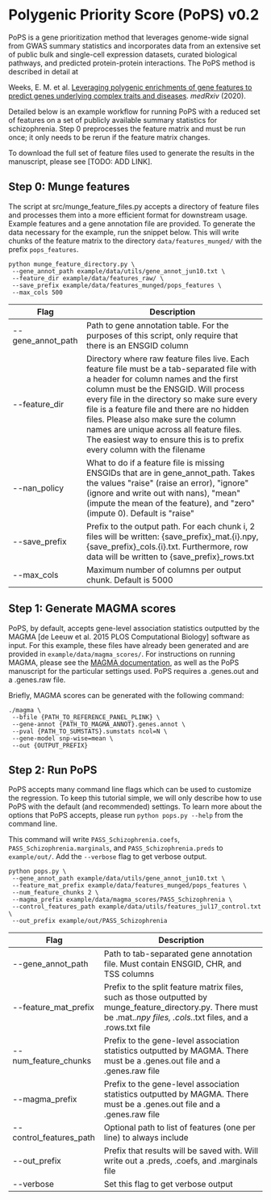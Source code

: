 # Polygenic Priority Score (PoPS) v0.2

PoPS is a gene prioritization method that leverages genome-wide signal from GWAS summary statistics and incorporates data from an extensive set of public bulk and single-cell expression datasets, curated biological pathways, and predicted protein-protein interactions. The PoPS method is described in detail at

Weeks, E. M. et al. [Leveraging polygenic enrichments of gene features to predict genes underlying complex traits and diseases](https://www.medrxiv.org/content/10.1101/2020.09.08.20190561v1). *medRxiv* (2020).

Detailed below is an example workflow for running PoPS with a reduced set of features on a set of publicly available summary statistics for schizophrenia. Step 0 preprocesses the feature matrix and must be run once; it only needs to be rerun if the feature matrix changes.

To download the full set of feature files used to generate the results in the manuscript, please see [TODO: ADD LINK].

## Step 0: Munge features

The script at src/munge_feature_files.py accepts a directory of feature files and processes them into a more efficient format for downstream usage. Example features and a gene annotation file are provided. To generate the data necessary for the example, run the snippet below. This will write chunks of the feature matrix to the directory `data/features_munged/` with the prefix `pops_features`.

```
python munge_feature_directory.py \
 --gene_annot_path example/data/utils/gene_annot_jun10.txt \
 --feature_dir example/data/features_raw/ \
 --save_prefix example/data/features_munged/pops_features \
 --max_cols 500
```

| Flag | Description |
|-|-|
| --gene_annot_path | Path to gene annotation table. For the purposes of this script, only require that there is an ENSGID column |
| --feature_dir | Directory where raw feature files live. Each feature file must be a tab-separated file with a header for column names and the first column must be the ENSGID. Will process every file in the directory so make sure every file is a feature file and there are no hidden files. Please also make sure the column names are unique across all feature files. The easiest way to ensure this is to prefix every column with the filename |
| --nan_policy | What to do if a feature file is missing ENSGIDs that are in gene_annot_path. Takes the values "raise" (raise an error), "ignore" (ignore and write out with nans), "mean" (impute the mean of the feature), and "zero" (impute 0). Default is "raise" |
| --save_prefix | Prefix to the output path. For each chunk i, 2 files will be written: {save_prefix}_mat.{i}.npy, {save_prefix}_cols.{i}.txt. Furthermore, row data will be written to {save_prefix}_rows.txt |
| --max_cols | Maximum number of columns per output chunk. Default is 5000 |

## Step 1: Generate MAGMA scores

PoPS, by default, accepts gene-level association statistics outputted by the MAGMA [de Leeuw et al. 2015 PLOS Computational Biology] software as input. For this example, these files have already been generated and are provided in `example/data/magma_scores/`. For instructions on running MAGMA, please see the [MAGMA documentation](https://ctg.cncr.nl/software/magma), as well as the PoPS manuscript for the particular settings used. PoPS requires a .genes.out and a .genes.raw file.

Briefly, MAGMA scores can be generated with the following command:

```
./magma \
 --bfile {PATH_TO_REFERENCE_PANEL_PLINK} \
 --gene-annot {PATH_TO_MAGMA_ANNOT}.genes.annot \
 --pval {PATH_TO_SUMSTATS}.sumstats ncol=N \
 --gene-model snp-wise=mean \
 --out {OUTPUT_PREFIX}
```

## Step 2: Run PoPS

PoPS accepts many command line flags which can be used to customize the regression. To keep this tutorial simple, we will only describe how to use PoPS with the default (and recommended) settings. To learn more about the options that PoPS accepts, please run `python pops.py --help` from the command line.

This command will write `PASS_Schizophrenia.coefs`, `PASS_Schizophrenia.marginals`, and `PASS_Schizophrenia.preds` to `example/out/`. Add the `--verbose` flag to get verbose output.

```
python pops.py \
 --gene_annot_path example/data/utils/gene_annot_jun10.txt \
 --feature_mat_prefix example/data/features_munged/pops_features \
 --num_feature_chunks 2 \
 --magma_prefix example/data/magma_scores/PASS_Schizophrenia \
 --control_features_path example/data/utils/features_jul17_control.txt \
 --out_prefix example/out/PASS_Schizophrenia
```

| Flag | Description |
|-|-|
| --gene_annot_path | Path to tab-separated gene annotation file. Must contain ENSGID, CHR, and TSS columns |
| --feature_mat_prefix | Prefix to the split feature matrix files, such as those outputted by munge_feature_directory.py. There must be .mat.*.npy files, .cols.*.txt files, and a .rows.txt file |
| --num_feature_chunks | Prefix to the gene-level association statistics outputted by MAGMA. There must be a .genes.out file and a .genes.raw file |
| --magma_prefix | Prefix to the gene-level association statistics outputted by MAGMA. There must be a .genes.out file and a .genes.raw file |
| --control_features_path | Optional path to list of features (one per line) to always include |
| --out_prefix | Prefix that results will be saved with. Will write out a .preds, .coefs, and .marginals file |
| --verbose | Set this flag to get verbose output |
